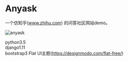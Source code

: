 # Anyask
一个仿知乎(www.zhihu.com) 的问答社区网站demo。    

![anyask](https://github.com/shaogit/anyask/blob/master/doc/login.jpg)    

python3.5    
django1.11    
bootstrap3 Flat UI主题(https://designmodo.com/flat-free/)      

